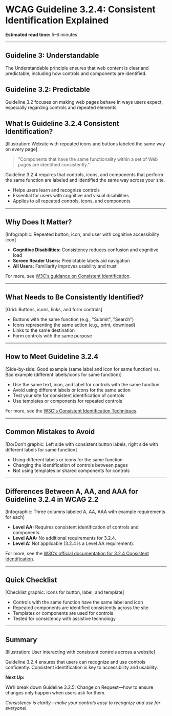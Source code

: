 <!--
title: WCAG Guideline 3.2.4: Consistent Identification Explained
series: Making the Web Accessible for All
description: A practical guide to WCAG Guideline 3.2.4 (Consistent Identification)—what it means, why it matters, and how to ensure controls and components are recognizable across your site.
keywords: wcag 3.2.4, consistent identification, accessibility, web standards, user interface, user experience
image: wcag-3-2-4-consistent-identification.png
imageAlt: Illustration of a website with repeated icons and buttons labeled the same way on every page
-->

# **WCAG Guideline 3.2.4: Consistent Identification Explained**

**Estimated read time:** 5–6 minutes

---

## **Guideline 3: Understandable**

The Understandable principle ensures that web content is clear and predictable, including how controls and components are identified.

## **Guideline 3.2: Predictable**

Guideline 3.2 focuses on making web pages behave in ways users expect, especially regarding controls and repeated elements.

## **What Is Guideline 3.2.4 Consistent Identification?**

[Illustration: Website with repeated icons and buttons labeled the same way on every page]

> "Components that have the same functionality within a set of Web pages are identified consistently."

Guideline 3.2.4 requires that controls, icons, and components that perform the same function are labeled and identified the same way across your site.

- Helps users learn and recognize controls
- Essential for users with cognitive and visual disabilities
- Applies to all repeated controls, icons, and components

---

## **Why Does It Matter?**

[Infographic: Repeated button, icon, and user with cognitive accessibility icon]

- **Cognitive Disabilities:** Consistency reduces confusion and cognitive load
- **Screen Reader Users:** Predictable labels aid navigation
- **All Users:** Familiarity improves usability and trust

For more, see [W3C’s guidance on Consistent Identification](https://www.w3.org/WAI/WCAG22/Understanding/consistent-identification.html).

---

## **What Needs to Be Consistently Identified?**

[Grid: Buttons, icons, links, and form controls]

- Buttons with the same function (e.g., "Submit", "Search")
- Icons representing the same action (e.g., print, download)
- Links to the same destination
- Form controls with the same purpose

---

## **How to Meet Guideline 3.2.4**

[Side-by-side: Good example (same label and icon for same function) vs. Bad example (different labels/icons for same function)]

- Use the same text, icon, and label for controls with the same function
- Avoid using different labels or icons for the same action
- Test your site for consistent identification of controls
- Use templates or components for repeated controls

For more, see the [W3C's Consistent Identification Techniques](https://www.w3.org/WAI/WCAG22/Techniques/general/G197).

---

## **Common Mistakes to Avoid**

[Do/Don't graphic: Left side with consistent button labels, right side with different labels for same function]

- Using different labels or icons for the same function
- Changing the identification of controls between pages
- Not using templates or shared components for controls

---

## **Differences Between A, AA, and AAA for Guideline 3.2.4 in WCAG 2.2**

[Infographic: Three columns labeled A, AA, AAA with example requirements for each]

- **Level AA:** Requires consistent identification of controls and components.
- **Level AAA:** No additional requirements for 3.2.4.
- **Level A:** Not applicable (3.2.4 is a Level AA requirement).

For more, see the [W3C’s official documentation for 3.2.4 Consistent Identification](https://www.w3.org/WAI/WCAG22/Understanding/consistent-identification.html).

---

## **Quick Checklist**

[Checklist graphic: Icons for button, label, and template]

- Controls with the same function have the same label and icon
- Repeated components are identified consistently across the site
- Templates or components are used for controls
- Tested for consistency with assistive technology

---

## **Summary**

[Illustration: User interacting with consistent controls across a website]

Guideline 3.2.4 ensures that users can recognize and use controls confidently. Consistent identification is key to accessibility and usability.

**Next Up:**

We’ll break down Guideline 3.2.5: Change on Request—how to ensure changes only happen when users ask for them.

*Consistency is clarity—make your controls easy to recognize and use for everyone!*
